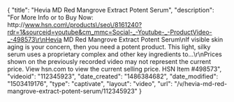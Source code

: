 {
    "title": "Hevia MD Red Mangrove Extract Potent Serum",
    "description": "For More Info or to Buy Now: http:\/\/www.hsn.com\/products\/seo\/8161240?rdr=1&sourceid=youtube&cm_mmc=Social-_-Youtube-_-ProductVideo-_-498573\r\nHevia MD Red Mangrove Extract Potent Serum\nIf visible skin aging is your concern, then you need a potent product. This light, silky serum uses a proprietary complex and other key ingredients to...\r\nPrices shown on the previously recorded video may not represent the current price.  View hsn.com to view the current selling price. HSN Item #498573",
    "videoid": "112345923",
    "date_created": "1486384682",
    "date_modified": "1503419176",
    "type": "captivate",
    "layout": "video",
    "url": "\/v\/hevia-md-red-mangrove-extract-potent-serum\/112345923"
}